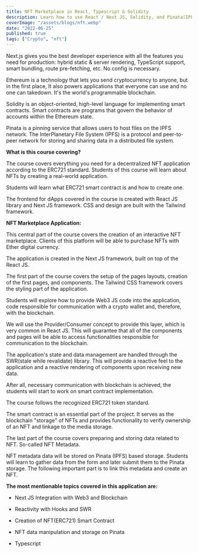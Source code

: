 ```yaml
---
title: NFT Marketplace in React, Typescript & Solidity
description: Learn how to use React / Next JS, Solidity, and Pinata(IPFS) to create NFT marketplace on Ethereum. All In Typescript.
coverImage: "/assets/blogs/nft.webp"
date: "2022-06-25"
published: true
tags: ["Crypto", "nft"]
---
```


Next.js gives you the best developer experience with all the features you need for production: hybrid static & server rendering, TypeScript support, smart bundling, route pre-fetching, etc. No config is necessary.

Ethereum is a technology that lets you send cryptocurrency to anyone, but in the first place, It also powers applications that everyone can use and no one can takedown. It's the world's programmable blockchain.

Solidity is an object-oriented, high-level language for implementing smart contracts. Smart contracts are programs that govern the behavior of accounts within the Ethereum state.

Pinata is a pinning service that allows users to host files on the IPFS network. The InterPlanetary File System (IPFS) is a protocol and peer-to-peer network for storing and sharing data in a distributed file system.

**What is this course covering?**

The course covers everything you need for a decentralized NFT application according to the ERC721 standard. Students of this course will learn about NFTs by creating a real-world application.

Students will learn what ERC721 smart contract is and how to create one.

The frontend for dApps covered in the course is created with React JS library and Next JS framework. CSS and design are built with the Tailwind framework.

**NFT Marketplace Application:**

This central part of the course covers the creation of an interactive NFT marketplace. Clients of this platform will be able to purchase NFTs with Ether digital currency.

The application is created in the Next JS framework, built on top of the React JS.

The first part of the course covers the setup of the pages layouts, creation of the first pages, and components. The Tailwind CSS framework covers the styling part of the application.

Students will explore how to provide Web3 JS code into the application, code responsible for communication with a crypto wallet and, therefore, with the blockchain.

We will use the Provider/Consumer concept to provide this layer, which is very common in React JS. This will guarantee that all of the components and pages will be able to access functionalities responsible for communication to the blockchain.

The application's state and data management are handled through the SWR(stale while revalidate) library. This will provide a reactive feel to the application and a reactive rendering of components upon receiving new data.

After all, necessary communication with blockchain is achieved, the students will start to work on smart contract implementation.

The course follows the recognized ERC721 token standard.

The smart contract is an essential part of the project. It serves as the blockchain "storage" of NFTs and provides functionality to verify ownership of an NFT and linkage to the media storage.

The last part of the course covers preparing and storing data related to NFT. So-called NFT Metadata.

NFT metadata data will be stored on Pinata (IPFS) based storage. Students will learn to gather data from the form and later submit them to the Pinata storage. The following important part is to link this metadata and create an NFT.

**The most mentionable topics covered in this application are:**

- Next JS Integration with Web3 and Blockchain

- Reactivity with Hooks and SWR

- Creation of NFT(ERC721) Smart Contract

- NFT data manipulation and storage on Pinata

- Typescript
